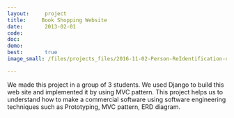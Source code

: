 ```yaml
---
layout:     project
title:     Book Shopping Website 
date:       2013-02-01
code:  
doc:        
demo:
best:       true
image_small: /files/projects_files/2016-11-02-Person-ReIdentification-using-Point-Cloud.png

---
```

We made this project in a group of 3 students. We used Django to build this web site and implemented it by using MVC pattern. This project helps us to understand how to make a commercial software using software engineering techniques such as Prototyping, MVC pattern, ERD diagram.